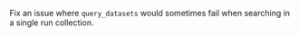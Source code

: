 Fix an issue where `query_datasets` would sometimes fail when searching in a single run collection.
